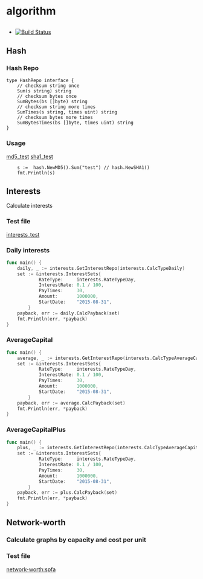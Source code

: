 # algorithm

##

* [![Build Status](https://travis-ci.org/go-rut/algorithm.png)](https://travis-ci.org/go-rut/algorithm)

## Hash

### Hash Repo

```golang
type HashRepo interface {
	// checksum string once
	Sum(s string) string
	// checksum bytes once
	SumBytes(bs []byte) string
	// checksum string more times
	SumTimes(s string, times uint) string
	// checksum bytes more times
	SumBytesTimes(bs []byte, times uint) string
}
```
### 


### Usage

[md5_test](hash/md5_test.go)
[sha1_test](hash/sha1_test.go)

```golang
	s :=  hash.NewMD5().Sum("test") // hash.NewSHA1()
	fmt.Println(s)
```

## Interests

Calculate interests

### Test file

[interests_test](interests/interests_test.go)

### Daily interests

```go
func main() {
	daily, _ := interests.GetInterestRepo(interests.CalcTypeDaily)
	set := &interests.InterestSets{
			RateType:     interests.RateTypeDay,
			InterestRate: 0.1 / 100,
			PayTimes:     30,
			Amount:       1000000,
			StartDate:    "2015-08-31",
		}
	payback, err := daily.CalcPayback(set)
	fmt.Println(err, *payback)
}
```

### AverageCapital

```go
func main() {
	average, _ := interests.GetInterestRepo(interests.CalcTypeAverageCapital)
	set := &interests.InterestSets{
			RateType:     interests.RateTypeDay,
			InterestRate: 0.1 / 100,
			PayTimes:     30,
			Amount:       1000000,
			StartDate:    "2015-08-31",
		}
	payback, err := average.CalcPayback(set)
	fmt.Println(err, *payback)
}
```

### AverageCapitalPlus

```go
func main() {
	plus, _ := interests.GetInterestRepo(interests.CalcTypeAverageCapitalPlus)
	set := &interests.InterestSets{
			RateType:     interests.RateTypeDay,
			InterestRate: 0.1 / 100,
			PayTimes:     30,
			Amount:       1000000,
			StartDate:    "2015-08-31",
		}
	payback, err := plus.CalcPayback(set)
	fmt.Println(err, *payback)
}
```


## Network-worth

### Calculate graphs by capacity and cost per unit

### Test file

[network-worth:spfa](network-worth/spfa_test.go)
